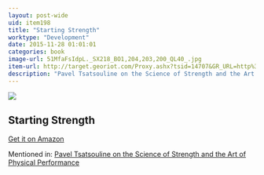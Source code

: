 ```yaml
---
layout: post-wide
uid: item198
title: "Starting Strength"
worktype: "Development"
date: 2015-11-28 01:01:01
categories: book
image-url: 51MfaFsIdpL._SX218_BO1,204,203,200_QL40_.jpg
item-url: http://target.georiot.com/Proxy.ashx?tsid=14707&GR_URL=http%3A%2F%2Fwww.amazon.com%2FStarting-Strength-3rd-Mark-Rippetoe%2Fdp%2F0982522738%2F
description: "Pavel Tsatsouline on the Science of Strength and the Art of Physical Performance"
---
```

<a href="http://target.georiot.com/Proxy.ashx?tsid=14707&GR_URL=http%3A%2F%2Fwww.amazon.com%2FStarting-Strength-3rd-Mark-Rippetoe%2Fdp%2F0982522738%2F" target="blank"><img src="../../../../img/thumbs/51MfaFsIdpL._SX218_BO1,204,203,200_QL40_.jpg" class="prod-img"></a>
<h2>Starting Strength</h2>
<p><a href="http://target.georiot.com/Proxy.ashx?tsid=14707&GR_URL=http%3A%2F%2Fwww.amazon.com%2FStarting-Strength-3rd-Mark-Rippetoe%2Fdp%2F0982522738%2F" target="blank">Get it on Amazon</a><p>
<p>Mentioned in: <a href="http://fourhourworkweek.com/2015/01/15/pavel-tsatsouline/" target="blank">Pavel Tsatsouline on the Science of Strength and the Art of Physical Performance</a></p>
